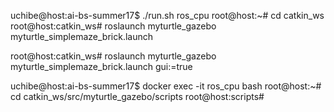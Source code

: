 uchibe@host:ai-bs-summer17$ ./run.sh ros_cpu
root@host:~# cd catkin_ws
root@host:catkin_ws# roslaunch myturtle_gazebo myturtle_simplemaze_brick.launch

root@host:catkin_ws# roslaunch myturtle_gazebo myturtle_simplemaze_brick.launch gui:=true

uchibe@host:ai-bs-summer17$ docker exec -it ros_cpu bash
root@host:~# cd catkin_ws/src/myturtle_gazebo/scripts
root@host:scripts# 
